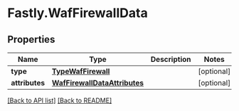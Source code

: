 # Fastly.WafFirewallData

## Properties

Name | Type | Description | Notes
------------ | ------------- | ------------- | -------------
**type** | [**TypeWafFirewall**](TypeWafFirewall.md) |  | [optional] 
**attributes** | [**WafFirewallDataAttributes**](WafFirewallDataAttributes.md) |  | [optional] 



[[Back to API list]](../../README.md#endpoints) [[Back to README]](../../README.md)
